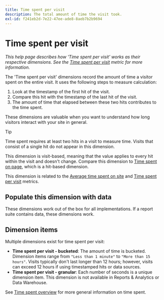 ```yaml
---
title: Time spent per visit
description: The total amount of time the visit took.
exl-id: f241eb2d-7e22-47ee-ade8-8aeb7b2b9694
---
```

# Time spent per visit

*This help page describes how 'Time spent per visit' works as their respective dimensions. See the [Time spent per visit](../metrics/time-spent-per-visit.md) metric for more information.*

The 'Time spent per visit' dimensions record the amount of time a visitor spent on the entire visit. It uses the following steps to measure calculation:

1. Look at the timestamp of the first hit of the visit.
2. Compare this hit with the timestamp of the last hit of the visit.
3. The amount of time that elapsed between these two hits contributes to the time spent.

These dimensions are valuable when you want to understand how long visitors interact with your site in general.

>[!TIP]
>
>Time spent requires at least two hits in a visit to measure time. Visits that consist of a single hit do not appear in this dimension.

This dimension is visit-based, meaning that the value applies to every hit within the visit and doesn't change. Compare this dimension to [Time spent on page](time-spent-on-page.md), which is a hit-based dimension.

This dimension is related to the [Average time spent on site](../metrics/average-time-on-site.md) and [Time spent per visit](../metrics/time-spent-per-visit.md) metrics.

## Populate this dimension with data

These dimensions work out of the box for all implementations. If a report suite contains data, these dimensions work.

## Dimension items

Multiple dimensions exist for time spent per visit:

* **Time spent per visit - bucketed**: The amount of time is bucketed. Dimension items range from `"Less than 1 minute"` to `"More than 15 hours"`. Visits typically don't last longer than 12 hours; however, visits can exceed 12 hours if using timestamped hits or data sources.
* **Time spent per visit - granular**: Each number of seconds is a unique dimension item. This dimension is not available in Reports & Analytics or Data Warehouse.

See [Time spent overview](../metrics/time-spent.md) for more general information on time spent.
